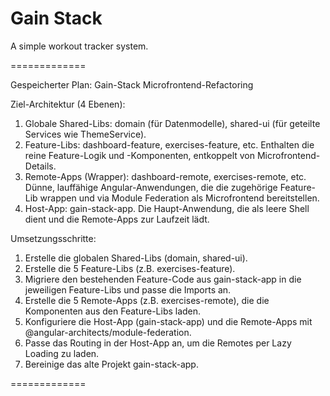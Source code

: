 # Gain Stack

A simple workout tracker system.


=============


  Gespeicherter Plan: Gain-Stack Microfrontend-Refactoring

  Ziel-Architektur (4 Ebenen):
   1. Globale Shared-Libs: domain (für Datenmodelle), shared-ui (für geteilte Services wie
      ThemeService).
   2. Feature-Libs: dashboard-feature, exercises-feature, etc. Enthalten die reine Feature-Logik und
      -Komponenten, entkoppelt von Microfrontend-Details.
   3. Remote-Apps (Wrapper): dashboard-remote, exercises-remote, etc. Dünne, lauffähige
      Angular-Anwendungen, die die zugehörige Feature-Lib wrappen und via Module Federation als
      Microfrontend bereitstellen.
   4. Host-App: gain-stack-app. Die Haupt-Anwendung, die als leere Shell dient und die Remote-Apps zur
      Laufzeit lädt.

  Umsetzungsschritte:
   1. Erstelle die globalen Shared-Libs (domain, shared-ui).
   2. Erstelle die 5 Feature-Libs (z.B. exercises-feature).
   3. Migriere den bestehenden Feature-Code aus gain-stack-app in die jeweiligen Feature-Libs und passe
      die Imports an.
   4. Erstelle die 5 Remote-Apps (z.B. exercises-remote), die die Komponenten aus den Feature-Libs
      laden.
   5. Konfiguriere die Host-App (gain-stack-app) und die Remote-Apps mit
      @angular-architects/module-federation.
   6. Passe das Routing in der Host-App an, um die Remotes per Lazy Loading zu laden.
   7. Bereinige das alte Projekt gain-stack-app.

=============